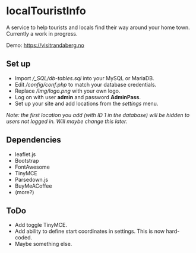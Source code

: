 # localTouristInfo
A service to help tourists and locals find their way around your home town.  
Currently a work in progress.

Demo: https://visitrandaberg.no

## Set up
- Import */_SQL/db-tables.sql* into your MySQL or MariaDB.
- Edit */config/conf.php* to match your database credentials.  
- Replace */img/logo.png* with your own logo.
- Log on with user __admin__ and password __AdminPass__.
- Set up your site and add locations from the _settings_ menu. 

_Note: the first location you add (with ID 1 in the database) will be hidden to users not logged in. Will maybe change this later._

## Dependencies
- leaflet.js
- Bootstrap
- FontAwesome
- TinyMCE
- Parsedown.js
- BuyMeACoffee
- (more?)

## ToDo
- Add toggle TinyMCE.
- Add ability to define start coordinates in settings. This is now hard-coded.
- Maybe something else.
